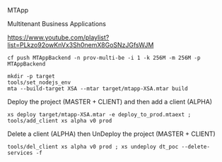 MTApp

Multitenant Business Applications

https://www.youtube.com/playlist?list=PLkzo92owKnVx3Sh0nemX8GoSNzJGfsWJM

```
cf push MTAppBackend -n prov-multi-be -i 1 -k 256M -m 256M -p MTAppBackend
```

```
mkdir -p target
tools/set_nodejs_env
mta --build-target XSA --mtar target/mtapp-XSA.mtar build
```

Deploy the project (MASTER + CLIENT) and then add a client (ALPHA)
```
xs deploy target/mtapp-XSA.mtar -e deploy_to_prod.mtaext ; tools/add_client xs alpha v0 prod
```

Delete a client (ALPHA) then UnDeploy the project (MASTER + CLIENT)
```
tools/del_client xs alpha v0 prod ; xs undeploy dt_poc --delete-services -f

